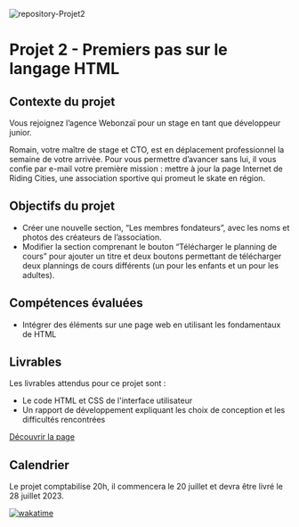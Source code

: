 ![repository-Projet2](https://github.com/aurelienLRY/OCC-P2-Riding-Cities/assets/83220559/a8a41ae4-6b04-4ec7-8e49-21f83dad2d66)
# Projet 2 - Premiers pas sur le langage HTML
## Contexte du projet
Vous rejoignez l’agence Webonzaï pour un stage en tant que développeur junior.

Romain, votre maître de stage et CTO, est en déplacement professionnel la semaine de votre arrivée. Pour vous permettre d’avancer sans lui, il vous confie par e-mail votre première mission : mettre à jour la page Internet de Riding Cities, une association sportive qui promeut le skate en région.

## Objectifs du projet

- Créer une nouvelle section, “Les membres fondateurs”, avec les noms et photos des créateurs de l’association.
- Modifier la section comprenant le bouton “Télécharger le planning de cours” pour ajouter un titre et deux boutons permettant de télécharger deux plannings de cours différents (un pour les enfants et un pour les adultes).

## Compétences évaluées
- Intégrer des éléments sur une page web en utilisant les fondamentaux de HTML

## Livrables
Les livrables attendus pour ce projet sont :

- Le code HTML et CSS de l'interface utilisateur
- Un rapport de développement expliquant les choix de conception et les difficultés rencontrées

[Découvrir la page](https://aurelienlry.github.io/OCC-P2-Riding-Cities/)


## Calendrier
Le projet comptabilise 20h, il commencera le 20 juillet et devra être livré le 28 juillet 2023.


[![wakatime](https://wakatime.com/badge/user/dfdaf0d3-5ae8-4997-92c1-563d24f5d7d4/project/e3bf36b0-82e4-466b-a1a7-fe48e36e12aa.svg)](https://wakatime.com/badge/user/dfdaf0d3-5ae8-4997-92c1-563d24f5d7d4/project/e3bf36b0-82e4-466b-a1a7-fe48e36e12aa)
